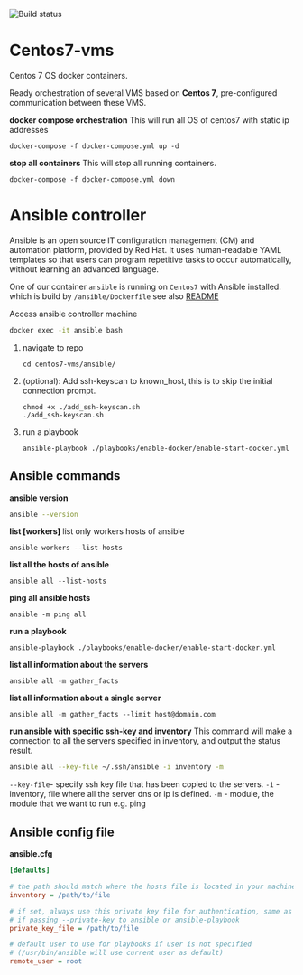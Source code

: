 ![Build status](https://github.com/mb-wali/centos7-vms/actions/workflows/docker.yml/badge.svg)
# Centos7-vms
Centos 7 OS docker containers.

Ready orchestration of several VMS based on **Centos 7**, 
pre-configured communication between these VMS.


**docker compose orchestration**
This will run all OS of centos7 with static ip addresses
```docker
docker-compose -f docker-compose.yml up -d
```

**stop all containers**
This will stop all running containers.
```docker
docker-compose -f docker-compose.yml down
```

# Ansible controller
Ansible is an open source IT configuration management (CM) and automation platform, provided by Red Hat. It uses human-readable YAML templates so that users can program repetitive tasks to occur automatically, without learning an advanced language.

One of our container `ansible` is running on `Centos7` with Ansible installed. which is build by `/ansible/Dockerfile` see also [README](/ansible/README.md)

Access ansible controller machine
```bash
docker exec -it ansible bash
```

1. navigate to repo

    ```shell
    cd centos7-vms/ansible/
    ```

2. (optional): Add ssh-keyscan to known_host, this is to skip the initial connection prompt.  
    ```shell
    chmod +x ./add_ssh-keyscan.sh
    ./add_ssh-keyscan.sh
    ```

3. run a playbook
    ```shell
    ansible-playbook ./playbooks/enable-docker/enable-start-docker.yml
    ```


## Ansible commands

**ansible version**
```bash
ansible --version
```

**list [workers]**
list only workers hosts of ansible
```shell
ansible workers --list-hosts
```

**list all the hosts of ansible**
```shell
ansible all --list-hosts
```

**ping all ansible hosts**
```shell
ansible -m ping all
```

**run a playbook**
```shell
ansible-playbook ./playbooks/enable-docker/enable-start-docker.yml
```

**list all information about the servers**
```shell
ansible all -m gather_facts
```

**list all information about a single server**
```shell
ansible all -m gather_facts --limit host@domain.com
```

**run ansible with specific ssh-key and inventory**
This command will make a connection to all the servers specified in inventory, and output the status result.
```bash
ansible all --key-file ~/.ssh/ansible -i inventory -m 
```
`--key-file`- specify ssh key file that has been copied to the servers.
`-i` - inventory, file where all the server dns or ip is defined.
`-m` - module, the module that we want to run e.g. ping

## Ansible config file
**ansible.cfg**
```cfg
[defaults]

# the path should match where the hosts file is located in your machine
inventory = /path/to/file

# if set, always use this private key file for authentication, same as
# if passing --private-key to ansible or ansible-playbook
private_key_file = /path/to/file

# default user to use for playbooks if user is not specified
# (/usr/bin/ansible will use current user as default)
remote_user = root
```
